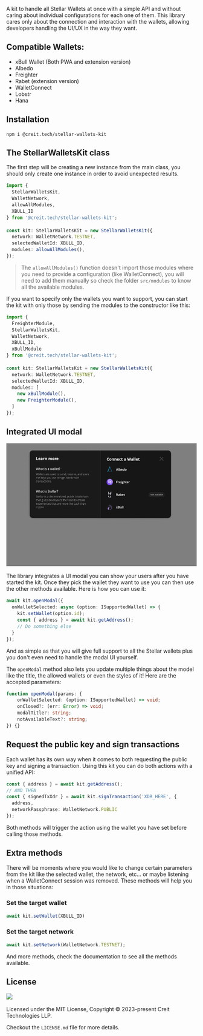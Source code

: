 A kit to handle all Stellar Wallets at once with a simple API and without caring about individual configurations for each one of them. This library cares only about the connection and interaction with the wallets, allowing developers handling the UI/UX in the way they want.

## Compatible Wallets:

- xBull Wallet (Both PWA and extension version)
- Albedo
- Freighter
- Rabet (extension version)
- WalletConnect
- Lobstr
- Hana

## Installation

```shell
npm i @creit.tech/stellar-wallets-kit
```

## The StellarWalletsKit class

The first step will be creating a new instance from the main class, you should only create one instance in order to avoid unexpected results.

```typescript
import {
  StellarWalletsKit,
  WalletNetwork,
  allowAllModules,
  XBULL_ID
} from '@creit.tech/stellar-wallets-kit';

const kit: StellarWalletsKit = new StellarWalletsKit({
  network: WalletNetwork.TESTNET,
  selectedWalletId: XBULL_ID,
  modules: allowAllModules(),
});
```

> The `allowAllModules()` function doesn't import those modules where you need to provide a configuration (like WalletConnect), you will need to add them manually so check the folder `src/modules` to know all the available modules. 

If you want to specify only the wallets you want to support, you can start the kit with only those by sending the modules to the constructor like this:

```typescript
import {
  FreighterModule,
  StellarWalletsKit,
  WalletNetwork,
  XBULL_ID,
  xBullModule
} from '@creit.tech/stellar-wallets-kit';

const kit: StellarWalletsKit = new StellarWalletsKit({
  network: WalletNetwork.TESTNET,
  selectedWalletId: XBULL_ID,
  modules: [
    new xBullModule(),
    new FreighterModule(),
  ]
});
```

## Integrated UI modal

![](./modal-ui.gif)

The library integrates a UI modal you can show your users after you have started the kit. Once they pick the wallet they want to use you can then use the other methods available. Here is how you can use it:
```typescript
await kit.openModal({
  onWalletSelected: async (option: ISupportedWallet) => {
    kit.setWallet(option.id);
    const { address } = await kit.getAddress();
    // Do something else
  }
});
```

And as simple as that you will give full support to all the Stellar wallets plus you don't even need to handle the modal UI yourself. 

The `openModal` method also lets you update multiple things about the model like the title, the allowed wallets or even the styles of it! Here are the accepted parameters:

```typescript
function openModal(params: {
    onWalletSelected: (option: ISupportedWallet) => void;
    onClosed?: (err: Error) => void;
    modalTitle?: string;
    notAvailableText?: string;
}) {}
```


## Request the public key and sign transactions

Each wallet has its own way when it comes to both requesting the public key and signing a transaction. Using this kit you can do both actions with a unified API:
```typescript
const { address } = await kit.getAddress();
// AND THEN
const { signedTxXdr } = await kit.signTransaction('XDR_HERE', {
  address,
  networkPassphrase: WalletNetwork.PUBLIC
});
```

Both methods will trigger the action using the wallet you have set before calling those methods.
 
## Extra methods

There will be moments where you would like to change certain parameters from the kit like the selected wallet, the network, etc... or maybe listening when a WalletConnect session was removed. These methods will help you in those situations: 

### Set the target wallet

```typescript
await kit.setWallet(XBULL_ID)
```

### Set the target network

```typescript
await kit.setNetwork(WalletNetwork.TESTNET);
```

And more methods, check the documentation to see all the methods available.

## License
![](https://img.shields.io/badge/License-MIT-lightgrey)

Licensed under the MIT License, Copyright © 2023-present Creit Technologies LLP.

Checkout the `LICENSE.md` file for more details.


